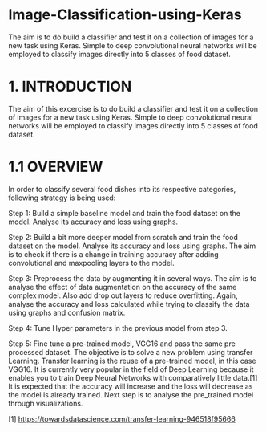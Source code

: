 # Image-Classification-using-Keras
The aim is to do build a classifier and test it on a collection of images for a new task using Keras. Simple to deep convolutional neural networks will be employed to classify images directly into 5 classes of food dataset.

# 1. INTRODUCTION
The aim of this excercise is to do build a classifier and test it on a collection of images for a new task using Keras. Simple to deep convolutional neural networks will be employed to classify images directly into 5 classes of food dataset.

# 1.1 OVERVIEW
In order to classify several food dishes into its respective categories, following strategy is being used:

Step 1: Build a simple baseline model and train the food dataset on the model. Analyse its accuracy and loss using graphs.

Step 2: Build a bit more deeper model from scratch and train the food dataset on the model. Analyse its accuracy and loss using graphs. The aim is to check if there is a change in training accuracy after adding convolutional and maxpooling layers to the model.

Step 3: Preprocess the data by augmenting it in several ways. The aim is to analyse the effect of data augmentation on the accuracy of the same complex model. Also add drop out layers to reduce overfitting. Again, analyse the accuracy and loss calculated while trying to classify the data using graphs and confusion matrix.

Step 4: Tune Hyper parameters in the previous model from step 3.

Step 5: Fine tune a pre-trained model, VGG16 and pass the same pre processed dataset. The objective is to solve a new problem using transfer Learning. Transfer learning is the reuse of a pre-trained model, in this case VGG16. It is currently very popular in the field of Deep Learning because it enables you to train Deep Neural Networks with comparatively little data.[1] It is expected that the accuracy will increase and the loss will decrease as the model is already trained. Next step is to analyse the pre_trained model through visualizations.

[1] https://towardsdatascience.com/transfer-learning-946518f95666

